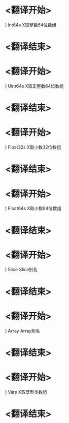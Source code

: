 
# <翻译开始>
) Int64s
X取整数64位数组
# <翻译结束>

# <翻译开始>
) Uint64s
X取正整数64位数组
# <翻译结束>

# <翻译开始>
) Float32s
X取小数32位数组
# <翻译结束>

# <翻译开始>
) Float64s
X取小数64位数组
# <翻译结束>

# <翻译开始>
) Slice
Slice别名
# <翻译结束>

# <翻译开始>
) Array
Array别名
# <翻译结束>

# <翻译开始>
) Vars
X取泛型类数组
# <翻译结束>
